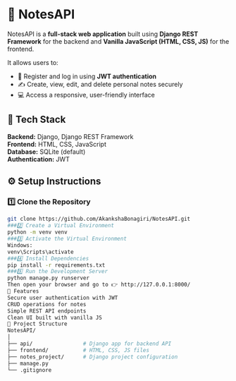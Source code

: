 # 📝 NotesAPI

NotesAPI is a **full-stack web application** built using **Django REST Framework** for the backend and **Vanilla JavaScript (HTML, CSS, JS)** for the frontend.

It allows users to:
- 🧍 Register and log in using **JWT authentication**  
- ✍️ Create, view, edit, and delete personal notes securely  
- 💻 Access a responsive, user-friendly interface

## 🚀 Tech Stack

**Backend:** Django, Django REST Framework  
**Frontend:** HTML, CSS, JavaScript  
**Database:** SQLite (default)  
**Authentication:** JWT 

## ⚙️ Setup Instructions

### 1️⃣ Clone the Repository
```bash
git clone https://github.com/AkankshaBonagiri/NotesAPI.git
###2️⃣ Create a Virtual Environment
python -m venv venv
###3️⃣ Activate the Virtual Environment
Windows:
venv\Scripts\activate
###4️⃣ Install Dependencies
pip install -r requirements.txt
###5️⃣ Run the Development Server
python manage.py runserver
Then open your browser and go to 👉 http://127.0.0.1:8000/
🧩 Features
Secure user authentication with JWT
CRUD operations for notes
Simple REST API endpoints
Clean UI built with vanilla JS
📁 Project Structure
NotesAPI/
│
├── api/                # Django app for backend API
├── frontend/           # HTML, CSS, JS files
├── notes_project/      # Django project configuration
├── manage.py
└── .gitignore

